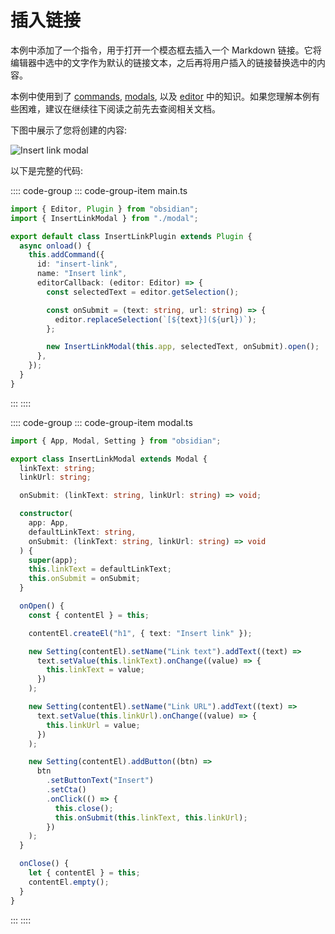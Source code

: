 # 插入链接

本例中添加了一个指令，用于打开一个模态框去插入一个 Markdown 链接。它将编辑器中选中的文字作为默认的链接文本，之后再将用户插入的链接替换选中的内容。

本例中使用到了 [commands](../user-interface/commands.md), [modals](../user-interface/modals.md), 以及 [editor](../editor/index.md) 中的知识。如果您理解本例有些困难，建议在继续往下阅读之前先去查阅相关文档。

下图中展示了您将创建的内容:

![Insert link modal](/images/img/example-insert-link.gif)

以下是完整的代码:

:::: code-group
::: code-group-item main.ts

```ts
import { Editor, Plugin } from "obsidian";
import { InsertLinkModal } from "./modal";

export default class InsertLinkPlugin extends Plugin {
  async onload() {
    this.addCommand({
      id: "insert-link",
      name: "Insert link",
      editorCallback: (editor: Editor) => {
        const selectedText = editor.getSelection();

        const onSubmit = (text: string, url: string) => {
          editor.replaceSelection(`[${text}](${url})`);
        };

        new InsertLinkModal(this.app, selectedText, onSubmit).open();
      },
    });
  }
}
```

:::
::::

:::: code-group
::: code-group-item modal.ts

```ts
import { App, Modal, Setting } from "obsidian";

export class InsertLinkModal extends Modal {
  linkText: string;
  linkUrl: string;

  onSubmit: (linkText: string, linkUrl: string) => void;

  constructor(
    app: App,
    defaultLinkText: string,
    onSubmit: (linkText: string, linkUrl: string) => void
  ) {
    super(app);
    this.linkText = defaultLinkText;
    this.onSubmit = onSubmit;
  }

  onOpen() {
    const { contentEl } = this;

    contentEl.createEl("h1", { text: "Insert link" });

    new Setting(contentEl).setName("Link text").addText((text) =>
      text.setValue(this.linkText).onChange((value) => {
        this.linkText = value;
      })
    );

    new Setting(contentEl).setName("Link URL").addText((text) =>
      text.setValue(this.linkUrl).onChange((value) => {
        this.linkUrl = value;
      })
    );

    new Setting(contentEl).addButton((btn) =>
      btn
        .setButtonText("Insert")
        .setCta()
        .onClick(() => {
          this.close();
          this.onSubmit(this.linkText, this.linkUrl);
        })
    );
  }

  onClose() {
    let { contentEl } = this;
    contentEl.empty();
  }
}
```

:::
::::
